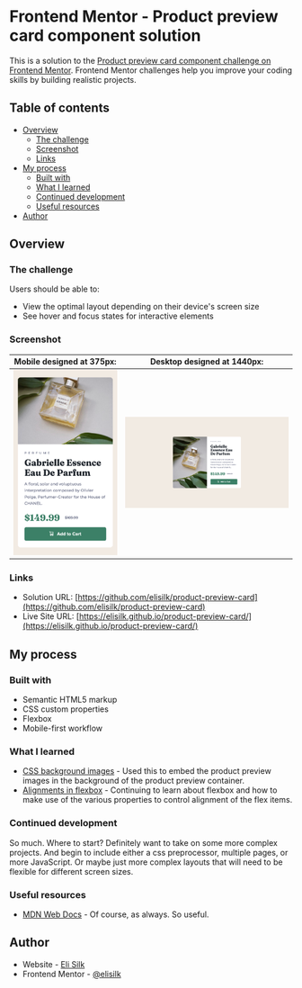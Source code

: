 # Frontend Mentor - Product preview card component solution

This is a solution to the [Product preview card component challenge on Frontend Mentor](https://www.frontendmentor.io/challenges/product-preview-card-component-GO7UmttRfa). Frontend Mentor challenges help you improve your coding skills by building realistic projects.

## Table of contents

- [Overview](#overview)
  - [The challenge](#the-challenge)
  - [Screenshot](#screenshot)
  - [Links](#links)
- [My process](#my-process)
  - [Built with](#built-with)
  - [What I learned](#what-i-learned)
  - [Continued development](#continued-development)
  - [Useful resources](#useful-resources)
- [Author](#author)

## Overview

### The challenge

Users should be able to:

- View the optimal layout depending on their device's screen size
- See hover and focus states for interactive elements

### Screenshot

|  Mobile designed at 375px:   |  Desktop designed at 1440px:  |
| :--------------------------: | :---------------------------: |
| ![](./screenshot-mobile.png) | ![](./screenshot-desktop.png) |

### Links

- Solution URL: [https://github.com/elisilk/product-preview-card](https://github.com/elisilk/product-preview-card)
- Live Site URL: [https://elisilk.github.io/product-preview-card/](https://elisilk.github.io/product-preview-card/)

## My process

### Built with

- Semantic HTML5 markup
- CSS custom properties
- Flexbox
- Mobile-first workflow

### What I learned

- [CSS background images](https://developer.mozilla.org/en-US/docs/Web/CSS/background) - Used this to embed the product preview images in the background of the product preview container.
- [Alignments in flexbox](https://developer.mozilla.org/en-US/docs/Web/CSS/CSS_flexible_box_layout/Aligning_items_in_a_flex_container) - Continuing to learn about flexbox and how to make use of the various properties to control alignment of the flex items.

### Continued development

So much. Where to start? Definitely want to take on some more complex projects. And begin to include either a css preprocessor, multiple pages, or more JavaScript. Or maybe just more complex layouts that will need to be flexible for different screen sizes.

### Useful resources

- [MDN Web Docs](https://developer.mozilla.org/en-US/docs/Web) - Of course, as always. So useful.

## Author

- Website - [Eli Silk](https://github.com/elisilk)
- Frontend Mentor - [@elisilk](https://www.frontendmentor.io/profile/elisilk)

